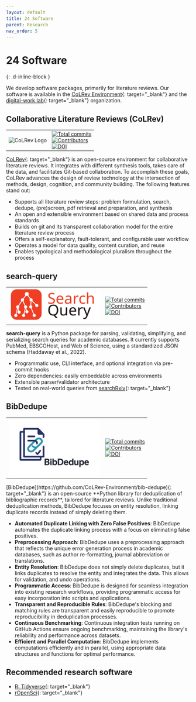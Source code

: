 ```yaml
---
layout: default
title: 24 Software
parent: Research
nav_order: 5
---
```


# 24 Software
{: .d-inline-block }

We develop software packages, primarily for literature reviews.
Our software is available in the [CoLRev Environment](https://github.com/CoLRev-Environment){: target="_blank"} and the [digital-work lab](https://github.com/orgs/digital-work-lab/repositories){: target="_blank"} organization.

## Collaborative Literature Reviews (CoLRev)

<table>
  <tr>
    <td><img src="https://raw.githubusercontent.com/CoLRev-Ecosystem/colrev/main/docs/figures/logo_small.png" alt="CoLRev Logo" width="300"></td>
    <td>
      <a href="https://github.com/CoLRev-Environment/colrev"><img src="https://img.shields.io/github/commit-activity/t/CoLRev-Environment/colrev" alt="Total commits"></a><br>
      <a href="https://github.com/CoLRev-Environment/colrev"><img src="https://img.shields.io/github/contributors-anon/CoLRev-Environment/colrev" alt="Contributors"></a><br>
      <a href="https://zenodo.org/badge/latestdoi/363073613"><img src="https://zenodo.org/badge/363073613.svg" alt="DOI"></a>
    </td>
  </tr>
</table>

[CoLRev](https://github.com/CoLRev-Environment/colrev){: target="_blank"} is an open-source environment for collaborative literature reviews.
It integrates with different synthesis tools, takes care of the data, and facilitates Git-based collaboration. 
To accomplish these goals, CoLRev advances the design of review technology at the intersection of methods, design, cognition, and community building.
The following features stand out:

- Supports all literature review steps: problem formulation, search, dedupe, (pre)screen, pdf retrieval and preparation, and synthesis
- An open and extensible environment based on shared data and process standards
- Builds on git and its transparent collaboration model for the entire literature review process
- Offers a self-explanatory, fault-tolerant, and configurable user workflow
- Operates a model for data quality, content curation, and reuse
- Enables typological and methodological pluralism throughout the process

## search-query

<table>
  <tr>
    <td>
      <img src="https://raw.githubusercontent.com/CoLRev-Environment/search-query/refs/heads/main/docs/source/_static/search_query_logo.svg" alt="SearchQuery Logo" width="250">
    </td>
    <td>
      <a href="https://github.com/CoLRev-Environment/search-query">
        <img src="https://img.shields.io/github/commit-activity/t/CoLRev-Environment/search-query" alt="Total commits">
      </a><br>
      <a href="https://github.com/CoLRev-Environment/search-query">
        <img src="https://img.shields.io/github/contributors-anon/CoLRev-Environment/search-query" alt="Contributors">
      </a><br>
    <a href="https://joss.theoj.org/papers/ea1fcafb8f80fa98bcbd857cf1cfada9"><img src="https://joss.theoj.org/papers/ea1fcafb8f80fa98bcbd857cf1cfada9/status.svg" alt="DOI"></a>
    </td>
  </tr>
</table>

**search-query** is a Python package for parsing, validating, simplifying, and serializing search queries for academic databases. It currently supports PubMed, EBSCOHost, and Web of Science, using a standardized JSON schema (Haddaway et al., 2022).

- Programmatic use, CLI interface, and optional integration via pre-commit hooks
- Zero dependencies: easily embeddable across environments
- Extensible parser/validator architecture
- Tested on real-world queries from [searchRxiv](https://www.searchrxiv.org/){: target="_blank"}

## BibDedupe

<table>
  <tr>
    <td>
      <img src="https://raw.githubusercontent.com/CoLRev-Environment/bib-dedupe/main/docs/figures/logo.png" alt="BibDedupe Logo" width="250">
    </td>
    <td>
    <a href="https://github.com/CoLRev-Environment/bib-dedupe">
      <img src="https://img.shields.io/github/commit-activity/t/CoLRev-Environment/bib-dedupe" alt="Total commits">
    </a><br>
    <a href="https://github.com/CoLRev-Environment/bib-dedupe">
      <img src="https://img.shields.io/github/contributors-anon/CoLRev-Environment/bib-dedupe" alt="Contributors">
    </a><br>
    <a href="https://joss.theoj.org/papers/b954027d06d602c106430e275fe72130"><img src="https://joss.theoj.org/papers/b954027d06d602c106430e275fe72130/status.svg" alt="DOI"></a>
    </td>
  </tr>
</table>
[BibDedupe](https://github.com/CoLRev-Environment/bib-dedupe){: target="_blank"} is an open-source **Python library for deduplication of bibliographic records**, tailored for literature reviews.
Unlike traditional deduplication methods, BibDedupe focuses on entity resolution, linking duplicate records instead of simply deleting them.

- **Automated Duplicate Linking with Zero False Positives**: BibDedupe automates the duplicate linking process with a focus on eliminating false positives.
- **Preprocessing Approach**: BibDedupe uses a preprocessing approach that reflects the unique error generation process in academic databases, such as author re-formatting, journal abbreviation or translations.
- **Entity Resolution**: BibDedupe does not simply delete duplicates, but it links duplicates to resolve the entity and integrates the data. This allows for validation, and undo operations.
- **Programmatic Access**: BibDedupe is designed for seamless integration into existing research workflows, providing programmatic access for easy incorporation into scripts and applications.
- **Transparent and Reproducible Rules**: BibDedupe's blocking and matching rules are transparent and easily reproducible to promote reproducibility in deduplication processes.
- **Continuous Benchmarking**: Continuous integration tests running on GitHub Actions ensure ongoing benchmarking, maintaining the library's reliability and performance across datasets.
- **Efficient and Parallel Computation**: BibDedupe implements computations efficiently and in parallel, using appropriate data structures and functions for optimal performance.

## Recommended research software

- [R: Tidyverse](https://www.tidyverse.org/){: target="_blank"}
- [rOpenSci](https://ropensci.org/){: target="_blank"}
